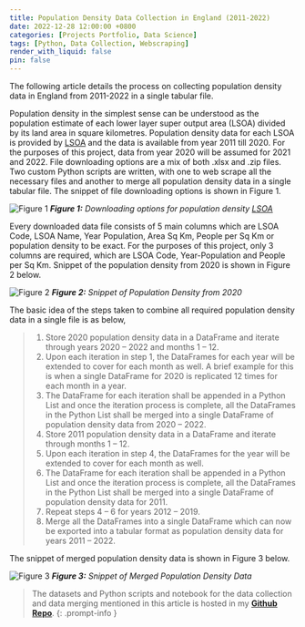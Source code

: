 ```yaml
---
title: Population Density Data Collection in England (2011-2022)
date: 2022-12-28 12:00:00 +0800
categories: [Projects Portfolio, Data Science]
tags: [Python, Data Collection, Webscraping]
render_with_liquid: false
pin: false
---
```


The following article details the process on collecting population density data in England from 2011-2022 in a single tabular file.

Population density in the simplest sense can be understood as the population estimate of each lower layer super output area (LSOA) divided by its land area in square kilometres. Population density data for each LSOA is provided by [LSOA](https://www.ons.gov.uk/peoplepopulationandcommunity/populationandmigration/populationestimates/datasets/lowersuperoutputareapopulationdensity) and the data is available from year 2011 till 2020. For the purposes of this project, data from year 2020 will be assumed for 2021 and 2022. File downloading options are a mix of both .xlsx and .zip files. Two custom Python scripts are written, with one to web scrape all the necessary files and another to merge all population density data in a single tabular file. The snippet of file downloading options is shown in Figure 1.

![Figure 1](/DS7/Picture1.png)
_**Figure 1:** Downloading options for population density [LSOA](https://www.ons.gov.uk/peoplepopulationandcommunity/populationandmigration/populationestimates/datasets/lowersuperoutputareapopulationdensity)_

Every downloaded data file consists of 5 main columns which are LSOA Code, LSOA Name, Year Population, Area Sq Km, People per Sq Km or population density to be exact. For the purposes of this project, only 3 columns are required, which are LSOA Code, Year-Population and People per Sq Km. Snippet of the population density from 2020 is shown in Figure 2 below.

![Figure 2](/DS7/Picture2.png)
_**Figure 2:** Snippet of Population Density from 2020_

The basic idea of the steps taken to combine all required population density data in a single file is as below,
>1.	Store 2020 population density data in a DataFrame and iterate through years 2020 – 2022 and months 1 – 12.
>2.	Upon each iteration in step 1, the DataFrames for each year will be extended to cover for each month as well. A brief example for this is when a single DataFrame for 2020 is replicated 12 times for each month in a year.
>3.	The DataFrame for each iteration shall be appended in a Python List and once the iteration process is complete, all the DataFrames in the Python List shall be merged into a single DataFrame of population density data from 2020 – 2022.
>4.	Store 2011 population density data in a DataFrame and iterate through months 1 – 12.
>5.	Upon each iteration in step 4, the DataFrames for the year will be extended to cover for each month as well.
>6.	The DataFrame for each iteration shall be appended in a Python List and once the iteration process is complete, all the DataFrames in the Python List shall be merged into a single DataFrame of population density data for 2011.
>7.	Repeat steps 4 – 6 for years 2012 – 2019.
>8.	Merge all the DataFrames into a single DataFrame which can now be exported into a tabular format as population density data for years 2011 – 2022.

The snippet of merged population density data is shown in Figure 3 below.

![Figure 3](/DS7/Picture3.png)
_**Figure 3:** Snippet of Merged Population Density Data_

> The datasets and Python scripts and notebook for the data collection and data merging mentioned in this article is hosted in my [**Github Repo**](https://github.com/dineshnaidu10/Crime-Incident-and-Crime-Rates-in-England-2011-2022-/tree/main/Population%20Density).
{: .prompt-info }











